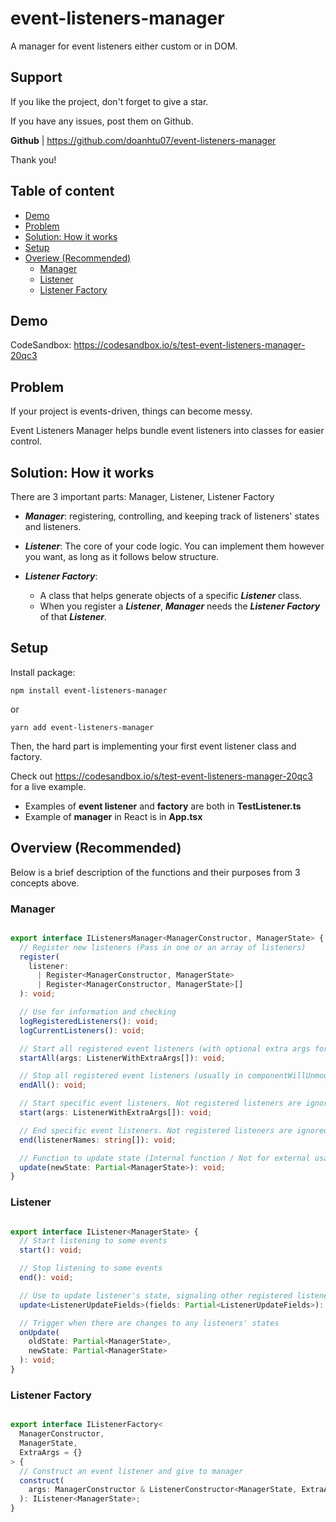 # event-listeners-manager

A manager for event listeners either custom or in DOM.

## Support

If you like the project, don't forget to give a star.

If you have any issues, post them on Github.

**Github** | https://github.com/doanhtu07/event-listeners-manager

Thank you!

## Table of content

- [Demo](#demo)
- [Problem](#problem)
- [Solution: How it works](#solution-how-it-works)
- [Setup](#setup)
- [Overiew (Recommended)](#overview-recommended)
  - [Manager](#manager)
  - [Listener](#listener)
  - [Listener Factory](#listener-factory)

## Demo

CodeSandbox: https://codesandbox.io/s/test-event-listeners-manager-20qc3

## Problem

If your project is events-driven, things can become messy. 

Event Listeners Manager helps bundle event listeners into classes for easier control.

## Solution: How it works

There are 3 important parts: Manager, Listener, Listener Factory  

- **_Manager_**: registering, controlling, and keeping track of listeners' states and listeners.  

- **_Listener_**: The core of your code logic. You can implement them however you want, as long as it follows below structure.  

- **_Listener Factory_**: 
   - A class that helps generate objects of a specific **_Listener_** class. 
   - When you register a **_Listener_**, **_Manager_** needs the **_Listener Factory_** of that **_Listener_**.  

## Setup

Install package:

`npm install event-listeners-manager`

or  

`yarn add event-listeners-manager`

Then, the hard part is implementing your first event listener class and factory.

Check out https://codesandbox.io/s/test-event-listeners-manager-20qc3 for a live example.
- Examples of **event listener** and **factory** are both in **TestListener.ts**
- Example of **manager** in React is in **App.tsx**

## Overview (Recommended)

Below is a brief description of the functions and their purposes from 3 concepts above.

### Manager

```ts

export interface IListenersManager<ManagerConstructor, ManagerState> {
  // Register new listeners (Pass in one or an array of listeners)
  register(
    listener:
      | Register<ManagerConstructor, ManagerState>
      | Register<ManagerConstructor, ManagerState>[]
  ): void;

  // Use for information and checking
  logRegisteredListeners(): void;
  logCurrentListeners(): void;

  // Start all registered event listeners (with optional extra args for any listeners) (usually in componentDidMount)
  startAll(args: ListenerWithExtraArgs[]): void;

  // Stop all registered event listeners (usually in componentWillUnmount)
  endAll(): void;

  // Start specific event listeners. Not registered listeners are ignored
  start(args: ListenerWithExtraArgs[]): void;

  // End specific event listeners. Not registered listeners are ignored
  end(listenerNames: string[]): void;

  // Function to update state (Internal function / Not for external usage)
  update(newState: Partial<ManagerState>): void;
}

```

### Listener

```ts

export interface IListener<ManagerState> {
  // Start listening to some events
  start(): void;

  // Stop listening to some events
  end(): void;

  // Use to update listener's state, signaling other registered listeners to do some actions optionally.
  update<ListenerUpdateFields>(fields: Partial<ListenerUpdateFields>): void;

  // Trigger when there are changes to any listeners' states
  onUpdate(
    oldState: Partial<ManagerState>,
    newState: Partial<ManagerState>
  ): void;
}

```

### Listener Factory

```ts

export interface IListenerFactory<
  ManagerConstructor,
  ManagerState,
  ExtraArgs = {}
> {
  // Construct an event listener and give to manager
  construct(
    args: ManagerConstructor & ListenerConstructor<ManagerState, ExtraArgs>
  ): IListener<ManagerState>;
}

```
